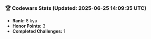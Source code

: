 ### 🏆 Codewars Stats (Updated: 2025-06-25 14:09:35 UTC)

- **Rank:** 8 kyu
- **Honor Points:** 3
- **Completed Challenges:** 1
